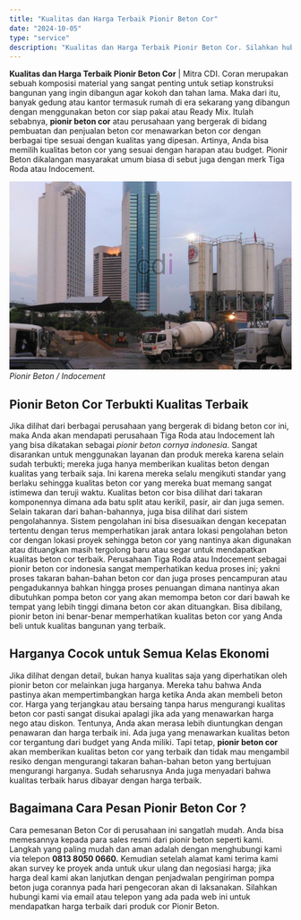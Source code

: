 ```yaml
---
title: "Kualitas dan Harga Terbaik Pionir Beton Cor"
date: "2024-10-05"
type: "service"
description: "Kualitas dan Harga Terbaik Pionir Beton Cor. Silahkan hubungi kami via email atau telepon yang ada pada web ini untuk mendapatkan harga terbaik dari produk c..."
---
```


**Kualitas dan Harga Terbaik Pionir Beton Cor** | Mitra CDI. Coran merupakan sebuah komposisi material yang sangat penting untuk setiap konstruksi bangunan yang ingin dibangun agar kokoh dan tahan lama. Maka dari itu, banyak gedung atau kantor termasuk rumah di era sekarang yang dibangun dengan menggunakan beton cor siap pakai atau Ready Mix. Itulah sebabnya, **pionir beton cor** atau perusahaan yang bergerak di bidang pembuatan dan penjualan beton cor menawarkan beton cor dengan berbagai tipe sesuai dengan kualitas yang dipesan. Artinya, Anda bisa memilih kualitas beton cor yang sesuai dengan harapan atau budget. Pionir Beton dikalangan masyarakat umum biasa di sebut juga dengan merk Tiga Roda atau Indocement.

![Pionir Beton / Indocement](/images/blog/pioneer-tiga-roda.jpg)
*Pionir Beton / Indocement*

 ## Pionir Beton Cor Terbukti Kualitas Terbaik
    
Jika dilihat dari berbagai perusahaan yang bergerak di bidang beton cor ini, maka Anda akan mendapati perusahaan Tiga Roda atau Indocement lah yang bisa dikatakan sebagai _pionir beton cornya indonesia_. Sangat disarankan untuk menggunakan layanan dan produk mereka karena selain sudah terbukti; mereka juga hanya memberikan kualitas beton dengan kualitas yang terbaik saja. Ini karena mereka selalu mengikuti standar yang berlaku sehingga kualitas beton cor yang mereka buat memang sangat istimewa dan teruji waktu.
Kualitas beton cor bisa dilihat dari takaran komponennya dimana ada batu split atau kerikil, pasir, air dan juga semen. Selain takaran dari bahan-bahannya, juga bisa dilihat dari sistem pengolahannya. Sistem pengolahan ini bisa disesuaikan dengan kecepatan tertentu dengan terus memperhatikan jarak antara lokasi pengolahan beton cor dengan lokasi proyek sehingga beton cor yang nantinya akan digunakan atau dituangkan masih tergolong baru atau segar untuk mendapatkan kualitas beton cor terbaik.
Perusahaan Tiga Roda atau Indocement sebagai pionir beton cor indonesia sangat memperhatikan kedua proses ini; yakni proses takaran bahan-bahan beton cor dan juga proses pencampuran atau pengadukannya bahkan hingga proses penuangan dimana nantinya akan dibutuhkan pompa beton cor yang akan memompa beton cor dari bawah ke tempat yang lebih tinggi dimana beton cor akan dituangkan. Bisa dibilang, pionir beton ini benar-benar memperhatikan kualitas beton cor yang Anda beli untuk kualitas bangunan yang terbaik.

 ## Harganya Cocok untuk Semua Kelas Ekonomi
    
Jika dilihat dengan detail, bukan hanya kualitas saja yang diperhatikan oleh pionir beton cor melainkan juga harganya. Mereka tahu bahwa Anda pastinya akan mempertimbangkan harga ketika Anda akan membeli beton cor. Harga yang terjangkau atau bersaing tanpa harus mengurangi kualitas beton cor pasti sangat disukai apalagi jika ada yang menawarkan harga nego atau diskon. Tentunya, Anda akan merasa lebih diuntungkan dengan penawaran dan harga terbaik ini.
Ada juga yang menawarkan kualitas beton cor tergantung dari budget yang Anda miliki. Tapi tetap, **pionir beton cor** akan memberikan kualitas beton cor yang terbaik dan tidak mau mengambil resiko dengan mengurangi takaran bahan-bahan beton yang bertujuan mengurangi harganya. Sudah seharusnya Anda juga menyadari bahwa kualitas terbaik harus dibayar dengan harga terbaik.

 ## Bagaimana Cara Pesan Pionir Beton Cor ?
    
Cara pemesanan Beton Cor di perusahaan ini sangatlah mudah. Anda bisa memesannya kepada para sales resmi dari pionir beton seperti kami. Langkah yang paling mudah dan aman adalah dengan menghubungi kami via telepon **0813 8050 0660.** Kemudian setelah alamat kami terima kami akan survey ke proyek anda untuk ukur ulang dan negosiasi harga; jika harga deal kami akan lanjutkan dengan penjadwalan pengiriman pompa beton juga corannya pada hari pengecoran akan di laksanakan.
Silahkan hubungi kami via email atau telepon yang ada pada web ini untuk mendapatkan harga terbaik dari produk cor Pionir Beton.
